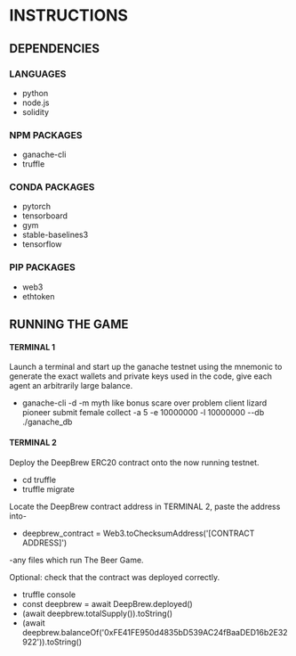 # INSTRUCTIONS
## DEPENDENCIES
### LANGUAGES
* python
* node.js
* solidity
### NPM PACKAGES
* ganache-cli
* truffle
### CONDA PACKAGES
* pytorch
* tensorboard
* gym
* stable-baselines3
* tensorflow
### PIP PACKAGES
* web3
* ethtoken
## RUNNING THE GAME
#### TERMINAL 1
Launch a terminal and start up the ganache testnet using the mnemonic to generate the exact wallets and private keys used in the code, give each agent an arbitrarily large balance.
* ganache-cli -d -m myth like bonus scare over problem client lizard pioneer submit female collect -a 5 -e 10000000 -l 10000000 --db ./ganache_db

#### TERMINAL 2
Deploy the DeepBrew ERC20 contract onto the now running testnet.

* cd truffle
* truffle migrate

Locate the DeepBrew contract address in TERMINAL 2, paste the address into-

* deepbrew_contract = Web3.toChecksumAddress('[CONTRACT ADDRESS]')

-any files which run The Beer Game.

Optional: check that the contract was deployed correctly.

* truffle console
* const deepbrew = await DeepBrew.deployed()
* (await deepbrew.totalSupply()).toString()
* (await deepbrew.balanceOf('0xFE41FE950d4835bD539AC24fBaaDED16b2E32922')).toString()